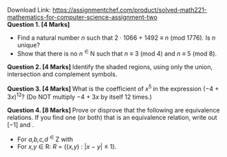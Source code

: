 Download Link: https://assignmentchef.com/product/solved-math221-mathematics-for-computer-science-assignment-two
<br>
<strong>Question 1. [4 Marks]</strong>

<ul>

 <li>Find a natural number <em>n </em>such that 2 · 1066 + 1492 ≡ <em>n </em>(mod 1776)<em>. </em>Is <em>n </em>unique?</li>

 <li>Show that there is no <em>n </em><sup>∈ </sup>N such that <em>n </em>≡ 3 (mod 4) and <em>n </em>≡ 5 (mod 8).</li>

</ul>

<strong>Question 2. [4 Marks] </strong>Identify the shaded regions, using only the union, intersection and complement symbols.

<strong>Question 3. [4 Marks] </strong>What is the coefficient of <em>x</em><sup>5 </sup>in the expression (−4 + 3<em>x</em>)<sup>12</sup>? (Do NOT multiply −4 + 3<em>x </em>by itself 12 times.)

<strong>Question 4. [8 Marks] </strong>Prove or disprove that the following are equivalence relations. If you find one (or both) that is an equivalence relation, write out [−1] and .

<ul>

 <li>For <em>a,b,c,d </em><sup>∈ </sup>Z with</li>

 <li>For <em>x,y </em>∈ R: <em>R </em>= {(<em>x,y</em>) : |<em>x </em>− <em>y</em>| ≤ 1}<em>.</em></li>

</ul>